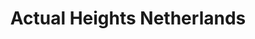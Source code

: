 ---
schema: default
title: Actual Heights Netherlands
description: AHN
logo: >-
  http://www.ahn.nl/binaries/logo/content/gallery/ahn-nl/logo/wsh-logo-actueel-hoogtebestand-nederland-web.png
---